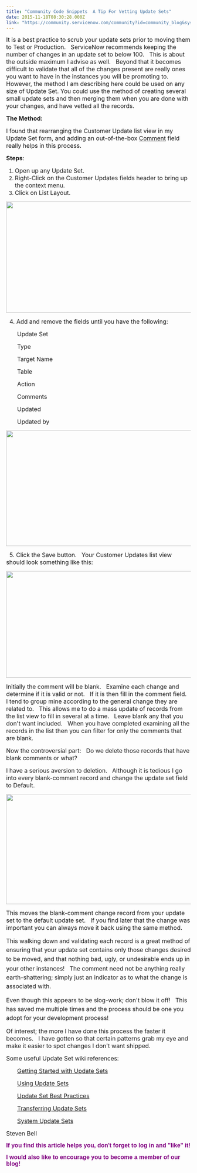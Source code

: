 ```yaml
---
title: "Community Code Snippets  A Tip For Vetting Update Sets"
date: 2015-11-18T08:30:28.000Z
link: "https://community.servicenow.com/community?id=community_blog&sys_id=3caca225dbd0dbc01dcaf3231f961975"
---
```

<p style="margin-bottom: .0001pt;"><span style="font-size: 12pt;">It is a best practice to scrub your update sets prior to moving them to Test or Production.   ServiceNow recommends keeping the number of changes in an update set to below 100.   This is about the outside maximum I advise as well.   Beyond that it becomes difficult to validate that all of the changes present are really ones you want to have in the instances you will be promoting to.   However, the method I am describing here could be used on any size of Update Set. You could use the method of creating several small update sets and then merging them when you are done with your changes, and have vetted all the records.</span></p><p></p><p><span style="font-size: 12pt;"><strong>The Method:</strong></span></p><p></p><p style="margin-bottom: .0001pt;"><span style="font-size: 12pt;">I found that rearranging the Customer Update list view in my Update Set form, and adding an out-of-the-box <span style="text-decoration: underline;">Comment</span> field really helps in this process.</span></p><p style="margin-bottom: .0001pt;"></p><p style="margin-bottom: .0001pt;"><span style="font-size: 12pt;"><strong>Steps</strong>:</span></p><p style="margin-bottom: .0001pt;"></p><ol style="list-style-type: decimal;"><li><span style="font-size: 12pt;">Open up any Update Set.</span></li><li><span style="font-size: 12pt;">Right-Click on the Customer Updates fields header to bring up the context menu.</span></li><li><span style="font-size: 12pt;">Click on List Layout.</span></li></ol><p></p><p style="margin-bottom: .0001pt;"><span style="font-size: 12pt;"><img   class="image-1 jive-image" src="aa63f00adb1cdfc03eb27a9e0f96190d.iix" style="width: 620px; height: 302px; display: block; margin-left: auto; margin-right: auto;"/></span></p><p style="margin-bottom: .0001pt;"></p><p style="margin-bottom: .0001pt;"><span style="font-size: 12pt;">   4. Add and remove the fields until you have the following:</span></p><p style="margin-bottom: .0001pt;"></p><p style="margin-bottom: 0.0001pt; padding-left: 30px;"><span style="font-size: 12pt;">Update Set</span></p><p style="margin-bottom: 0.0001pt; padding-left: 30px;"><span style="font-size: 12pt;">Type</span></p><p style="margin-bottom: 0.0001pt; padding-left: 30px;"><span style="font-size: 12pt;">Target Name</span></p><p style="margin-bottom: 0.0001pt; padding-left: 30px;"><span style="font-size: 12pt;">Table</span></p><p style="margin-bottom: 0.0001pt; padding-left: 30px;"><span style="font-size: 12pt;">Action</span></p><p style="margin-bottom: 0.0001pt; padding-left: 30px;"><span style="font-size: 12pt;">Comments</span></p><p style="margin-bottom: 0.0001pt; padding-left: 30px;"><span style="font-size: 12pt;">Updated</span></p><p style="margin-bottom: 0.0001pt; padding-left: 30px;"><span style="font-size: 12pt;">Updated by</span></p><p></p><p style="margin-bottom: .0001pt;"><span style="font-size: 12pt;"><img   class="image-2 jive-image" src="5f44d88adb189704ed6af3231f961990.iix" style="width: 620px; height: 314px; display: block; margin-left: auto; margin-right: auto;"/></span></p><p style="margin-bottom: .0001pt;"></p><p><span style="font-size: 12pt;">   5. Click the Save button.   Your Customer Updates list view should look something like this:</span></p><p></p><p style="margin-bottom: .0001pt;"><span style="font-size: 12pt;"><img   class="image-3 jive-image" src="ff57bff5db905fc03eb27a9e0f9619be.iix" style="display: block; margin-left: auto; margin-right: auto; width: 620px; height: 290px;"/></span></p><p></p><p style="margin-bottom: .0001pt;"><span style="font-size: 12pt;">Initially the comment will be blank.   Examine each change and determine if it is valid or not.   If it is then fill in the comment field.   I tend to group mine according to the general change they are related to.   This allows me to do a mass update of records from the list view to fill in several at a time.   Leave blank any that you don't want included.   When you have completed examining all the records in the list then you can filter for only the comments that are blank.   </span></p><p style="margin-bottom: .0001pt;"></p><p style="margin-bottom: .0001pt;"><span style="font-size: 12pt;">Now the controversial part:   Do we delete those records that have blank comments or what?</span></p><p style="margin-bottom: .0001pt;"></p><p style="margin-bottom: .0001pt;"><span style="font-size: 12pt;">I have a serious aversion to deletion.   Although it is tedious I go into every blank-comment record and change the update set field to Default.</span></p><p style="margin-bottom: .0001pt;"></p><p style="margin-bottom: .0001pt;"></p><p style="margin-bottom: .0001pt;"><span style="font-size: 12pt;"><img  class="jive-image image-4" src="c8ee5542db1c130468c1fb651f961950.iix" style="width: 620px; height: 299px; display: block; margin-left: auto; margin-right: auto;"/></span></p><p style="margin-bottom: .0001pt;"><span style="font-size: 12pt;">This moves the blank-comment change record from your update set to the default update set.   If you find later that the change was important you can always move it back using the same method.</span></p><p style="margin-bottom: .0001pt;"></p><p style="margin-bottom: .0001pt;"><span style="font-size: 12pt;"><span style="line-height: 1.5;">This walking down and validating each record is a great method of ensuring that your update set contains only those changes desired to be moved, and that nothing bad, ugly, or </span><span style="line-height: 26.6667px;">undesirable</span><span style="line-height: 1.5;"> ends up in your other instances!   The comment need not be anything really earth-shattering; simply just an indicator as to what the change is associated with.</span></span></p><p style="margin-bottom: .0001pt;"></p><p style="margin-bottom: .0001pt;"><span style="line-height: 1.5; font-size: 12pt;">Even though this appears to be slog-work; don't blow it off!   This has saved me multiple times and the process should be one you adopt for your development process!</span></p><p style="margin-bottom: .0001pt;"><span style="font-size: 12pt;">Of interest; the more I have done this process the faster it becomes.   I have gotten so that certain patterns grab my eye and make it easier to spot changes I don't want shipped.</span></p><p></p><p style="margin-bottom: .0001pt;"><span style="font-size: 12pt;">Some useful Update Set wiki references:</span></p><p></p><p style="padding-left: 30px;"><span style="font-size: 12pt;"><a title="tp//wiki.servicenow.com/index.php?title=Getting_Started_with_Update_Sets#gsc.tab=0" href="http://http//wiki.servicenow.com/index.php?title=Getting_Started_with_Update_Sets#gsc.tab=0">Getting Started with Update Sets</a></span></p><p style="padding-left: 30px;"><span style="font-size: 12pt;"><a title="tp//wiki.servicenow.com/index.php?title=Using_Update_Sets#gsc.tab=0" href="http://http//wiki.servicenow.com/index.php?title=Using_Update_Sets#gsc.tab=0">Using Update Sets</a></span></p><p style="padding-left: 30px;"><span style="font-size: 12pt;"><a title="ki.servicenow.com/index.php?title=Update_Sets_Best_Practices#gsc.tab=0" href="http://wiki.servicenow.com/index.php?title=Update_Sets_Best_Practices#gsc.tab=0">Update Set Best Practices</a></span></p><p style="padding-left: 30px;"><span style="font-size: 12pt;"><a title="ki.servicenow.com/index.php?title=Transferring_Update_Sets#gsc.tab=0" href="http://wiki.servicenow.com/index.php?title=Transferring_Update_Sets#gsc.tab=0">Transferring Update Sets</a></span></p><p style="padding-left: 30px;"><span style="font-size: 12pt;"><a title="ki.servicenow.com/index.php?title=System_Update_Sets#gsc.tab=0" href="http://wiki.servicenow.com/index.php?title=System_Update_Sets#gsc.tab=0">System Update Sets</a></span></p><p style="margin-bottom: .0001pt;"></p><p style="margin-bottom: .0001pt;"><span style="font-size: 12pt;">Steven Bell</span></p><p style="margin-bottom: .0001pt;"></p><p style="font-family: arial, sans-serif; color: #666666;"><span style="font-weight: inherit; font-style: inherit; font-size: 12pt; font-family: inherit; color: #800080;"><strong style="font-style: inherit; font-family: inherit;">If you find this article helps you, don't forget to log in and "like" it!</strong></span></p><p></p><p style="font-family: arial, sans-serif; color: #666666;"><span style="font-weight: inherit; font-style: inherit; font-size: 12pt; font-family: inherit; color: #800080;"><strong style="font-style: inherit; font-family: inherit;">I would also like to encourage you to become a member of our blog!</strong></span></p>
